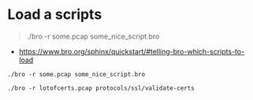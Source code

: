 # Load a scripts

> ./bro -r some.pcap some_nice_script.bro

*  https://www.bro.org/sphinx/quickstart/#telling-bro-which-scripts-to-load

```
./bro -r some.pcap some_nice_script.bro
```

```
./bro -r lotofcerts.pcap protocols/ssl/validate-certs
```
